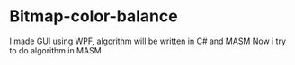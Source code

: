 # Bitmap-color-balance
I made GUI using WPF, algorithm will be written in C# and MASM
Now i try to do algorithm in MASM
